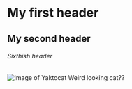 # My first header
## My second header
###### Sixthish header
![Image of Yaktocat](https://octodex.github.com/images/yaktocat.png)
Weird looking cat??
